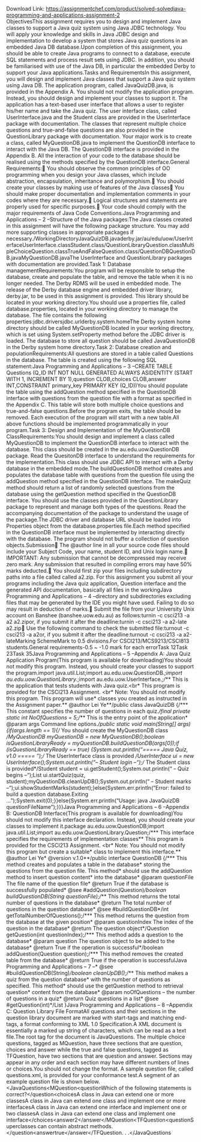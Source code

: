 Download Link: https://assignmentchef.com/product/solved-solvedjava-programming-and-applications-assignment-2
<br>
ObjectivesThis assignment requires you to design and implement Java classes to support a Java quiz system using Java JDBC technology. You will apply your knowledge and skills in Java JDBC design and implementation to develop a system that stores Java quiz questions in an embedded Java DB database.Upon completion of this assignment, you should be able to create Java programs to connect to a database, execute SQL statements and process result sets using JDBC. In addition, you should be familiarised with use of the Java DB, in particular the embedded Derby to support your Java applications.Tasks and RequirementsIn this assignment, you will design and implement Java classes that support a Java quiz system using Java DB. The application program, called JavaQuizDB.java, is provided in the Appendix A. You should not modify the application program. Instead, you should design and implement your classes to support it. The application has a text-based user interface that allows a user to register his/her name and take the Java quiz. The user interface class, called UserInterface.java and the Student class are provided in the UserInterface package with documentation. The classes that represent multiple choice questions and true-and-false questions are also provided in the QuestionLibrary package with documentation. Your major work is to create a class, called MyQuestionDB.java to implement the QuestionDB interface to interact with the Java DB. The QuestionDB interface is provided in the Appendix B. All the interaction of your code to the database should be realised using the methods specified by the QuestionDB interface.General Requirements: You should observe the common principles of OO programming when you design your Java classes, which include abstraction, encapsulation, inheritance and polymorphism. You should create your classes by making use of features of the Java classes You should make proper documentation and implementation comments in your codes where they are necessary. Logical structures and statements are properly used for specific purposes. Your code should comply with the major requirements of Java Code Conventions.Java Programming and Applications – 2 –Structure of the Java packages:The Java classes created in this assignment will have the following package structure. You may add more supporting classes in appropriate packages if necessary./WorkingDirectoryJavaQuizDB.javaderby.jar/au/edu/uow/UserInterfaceUserInterface.classStudent.class/QuestionLibraryQuestion.classMultipleChoiceQuestion.classTrueAndFalseQuestion.class/QuestionDBQuestionDB.javaMyQuestionDB.javaThe UserInterface and QuestionLibrary packages with documentation are provided.Task 1: Database managementRequirements:You program will be responsible to setup the database, create and populate the table, and remove the table when it is no longer needed. The Derby RDMS will be used in embedded mode. The release of the Derby database engine and embedded driver library, derby.jar, to be used in this assignment is provided. This library should be located in your working directory.You should use a properties file, called database.properties, located in your working directory to manage the database. The file contains the following properties:jdbc.driversjdbc.urlderby.system.homeThe Derby system home directory should be called MyQuestionDB located in your working directory, which is set using System.setProperty method before the JDBC driver is loaded. The database to store all question should be called JavaQuestionDB in the Derby system home directory.Task 2: Database creation and populationRequirements:All questions are stored in a table called Questions in the database. The table is created using the following SQL statement:Java Programming and Applications – 3 –CREATE TABLE Questions (Q_ID INT NOT NULL GENERATED ALWAYS ASIDENTITY (START WITH 1, INCREMENT BY 1),question CLOB,choices CLOB,answer INT,CONSTRAINT primary_key PRIMARY KEY (Q_ID))You should populate the table using the addQuestion method specified in the QuestionDB interface with questions from the question file with a format as specified in the Appendix C. This table will store both multiple choice questions and true-and-false questions.Before the program exits, the table should be removed. Each execution of the program will start with a new table.All above functions should be implemented programmatically in your program.Task 3: Design and Implementation of the MyQuestionDB ClassRequirements:You should design and implement a class called MyQuestionDB to implement the QuestionDB interface to interact with the database. This class should be created in the au.edu.uow.QuestionDB package. Read the QuesitonDB interface to understand the requirements for the implementation.This class should use JDBC API to interact with a Derby database in the embedded mode.The buildQuestionDB method creates and populates the database table with questions from the question file using the addQuestion method specified in the QuestionDB interface. The makeQuiz method should return a list of randomly selected questions from the database using the getQuestion method specified in the QuestionDB interface. You should use the classes provided in the QuestionLibrary package to represent and manage both types of the questions. Read the accompanying documentation of the package to understand the usage of the package.The JDBC driver and database URL should be loaded into Properties object from the database.properties file.Each method specified in the QuestionDB interface must be implemented by interacting directly with the database. The program should not buffer a collection of question objects.Submission The @author line in all your source code files should include your Subject Code, your name, student ID, and Unix login name. IMPORTANT: Any submission that cannot be decompressed may receive zero mark. Any submission that resulted in compiling errors may have 50% marks deducted. You should first zip your files including subdirectory paths into a file called called a2.zip. For this assignment you submit all your programs including the Java quiz application, Question interface and the generated API documentation, basically all files in the workingJava Programming and Applications – 4 –directory and subdirectories excluding files that may be generated by the IDE you might have used. Failing to do so may result in deduction of marks. Submit the file from your University Unix account on Banshee (banshee.uow.edu.au) as follows:turnin -c csci213 -a a2 a2.zipor, if you submit it after the deadline:turnin -c csci213 -a a2-late a2.zip Use the following command to check the submitted file:turnout -c csci213 -a a2or, if you submit it after the deadline:turnout -c csci213 -a a2-lateMarking SchemeMark to 0.5 divisions.For CSCI213/MCS9213/CSCI813 students.General requirements-0.5 ~ -1.0 mark for each errorTask 12Task 23Task 35Java Programming and Applications – 5 –Appendix A: Java Quiz Application Program(This program is available for downloading)You should not modify this program. Instead, you should create your classes to support the program.import java.util.List;import au.edu.uow.QuestionDB.*;import au.edu.uow.QuestionLibrary.*;import au.edu.uow.UserInterface.*;/*** This is the application that tests students with Java quiz.&lt;br* This program is provided for the CSCI213 Assignment. &lt;br* Note: You should not modify this program. This program will use* classes you created as instructed in the Assignment paper.** @author Lei Ye**/public class JavaQuizDB {/*** This constant specifies the number of questions in each quiz.*/final private static int NoOfQuestions = 5;/*** This is the entry point of the application* @param args Command line options.*/public static void main(String[] args){if(args.length == 1){/* You should create the MyQuestionDB class */MyQuestionDB myQuestionDB = new MyQuestionDB();boolean isQuestionLibraryReady = myQuestionDB.buildQuestionDB(args[0]);if (isQuestionLibraryReady == true) {System.out.println(“===== Java Quiz, v1.0 =====
”);/* The UserInterface class is provided */UserInterface ui = new UserInterface();System.out.println(“– Student login –“);/* The Student class is provided*/Student student = ui.getStudent();System.out.println(“
– Quiz begins –“);List ui.startQuiz(quiz, student);myQuestionDB.cleanUpDB();System.out.println(“
– Student marks –“);ui.showStudentMarks(student);}else{System.err.println(“Error: failed to build a question database.Exiting …”);System.exit(0);}}else{System.err.println(“Usage: java JavaQuizDB questionFileName”);}}}Java Programming and Applications – 6 –Appendix B: QuestionDB Interface(This program is available for downloading)You should not modify this interface declaration. Instead, you should create your classes to implement it.package au.edu.uow.QuestionDB;import java.util.List;import au.edu.uow.QuestionLibrary.Question;/*** This interface specifies the requirements of implementation classes** This program is provided for the CSCI213 Assignment. &lt;br* Note: You should not modify this program but create a suitable* class to implement this interface.** @author Lei Ye* @version v.1.0**/public interface QuestionDB {/*** This method creates and populates a table in the database* storing the questions from the question file. This method* should use the addQuestion method to insert question content* into the database* @param questionFile The file name of the question file* @return True if the database is successfully populated* @see #addQuestion(Question)*/boolean buildQuestionDB(String questionFile);/*** This method returns the total number of questions in the database* @return The total number of questions in the question database* @see #buildQuestionDB*/int getTotalNumberOfQuestions();/*** This method returns the question from the database at the given position* @param questionIndex The index of the question in the database* @return The question object*/Question getQuestion(int questionIndex);/*** This method adds a question to the database* @param question The question object to be added to the database* @return True if the operation is successful*/boolean addQuestion(Question question);/*** This method removes the created table from the database* @return True if the operation is successfulJava Programming and Applications – 7 –* @see #buildQuestionDB(String)*/boolean cleanUpDB();/*** This method makes a quiz from the question database* with the number of questions as specified. This method* should use the getQuestion method to retrieval question* content from the database* @param noOfQuestions – the number of questions in a quiz* @return Quiz questions in a list* @see #getQuestion(int)*/List }Java Programming and Applications – 8 –Appendix C: Question Library File FormatAll questions and their sections in the question library document are marked with start-tags and matching end-tags, a format conforming to XML 1.0 Specification.A XML document is essentially a marked up string of characters, which can be read as a text file.The root tag for the document is JavaQuestions. The multiple choice questions, tagged as MQuestion, have three sections that are question, choices and answer while the true and false questions, tagged as TFQuestion, have two sections that are question and answer. Sections may appear in any order and each section may have different numbers of lines or choices.You should not change the format. A sample question file, called questions.xml, is provided for your conformance test.A segment of an example question file is shown below. &lt;JavaQuestions&lt;MQuestion&lt;questionWhich of the following statements is correct?&lt;/question&lt;choicesA class in Java can extend one or more classesA class in Java can extend one class and implement one or more interfacesA class in Java can extend one interface and implement one or two classesA class in Java can extend one class and implement one interface&lt;/choices&lt;answer2&lt;/answer&lt;/MQuestion&lt;TFQuestion&lt;questionSuperclasses can contain abstract methods.&lt;/question&lt;answertrue&lt;/answer&lt;/TFQuestion. . .&lt;/JavaQuestions